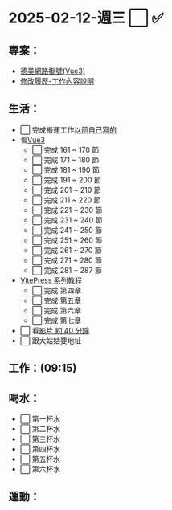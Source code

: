 # 2025-02-12-週三 ⬜ ✅

## 專案：

- [德美網路掛號(Vue3)](https://github.com/users/Lonck999/projects/11/views/1)
- [修改履歷-工作內容說明](https://pda.104.com.tw/profile/edit?vno=750k8pcig)

## 生活：

- ⬜ 完成搬運工作[以前自己寫的](https://app.gitbook.com/o/lCNXsumjeVRI2ZgxedeA/s/Go9DaXneQk2DP8ldxUq3/js-xin-shou-cun/data-types-zi-liao-lei-xing)
- 看[Vue3](https://www.bilibili.com/video/BV1ECzdYbEB5?spm_id_from=333.788.videopod.episodes&vd_source=09429cc2cd18c5979862bdb67049c5e2&p=5)
  - ⬜ 完成 161 ~ 170 節
  - ⬜ 完成 171 ~ 180 節
  - ⬜ 完成 181 ~ 190 節
  - ⬜ 完成 191 ~ 200 節
  - ⬜ 完成 201 ~ 210 節
  - ⬜ 完成 211 ~ 220 節
  - ⬜ 完成 221 ~ 230 節
  - ⬜ 完成 231 ~ 240 節
  - ⬜ 完成 241 ~ 250 節
  - ⬜ 完成 251 ~ 260 節
  - ⬜ 完成 261 ~ 270 節
  - ⬜ 完成 271 ~ 280 節
  - ⬜ 完成 281 ~ 287 節
- [VitePress 系列教程](https://www.bilibili.com/video/BV1Wu4y177bB?spm_id_from=333.788.player.switch&vd_source=09429cc2cd18c5979862bdb67049c5e2)
  - ⬜ 完成 第四章
  - ⬜ 完成 第五章
  - ⬜ 完成 第六章
  - ⬜ 完成 第七章
- ⬜ 看[影片 約 40 分鐘](https://academy.zerotomastery.io/courses/future-proof-yourself/lectures/27607978)
- ⬜ 跟大姑姑要地址

## 工作：(09:15)

## 喝水：

- ⬜ 第一杯水
- ⬜ 第二杯水
- ⬜ 第三杯水
- ⬜ 第四杯水
- ⬜ 第五杯水
- ⬜ 第六杯水

## 運動：
